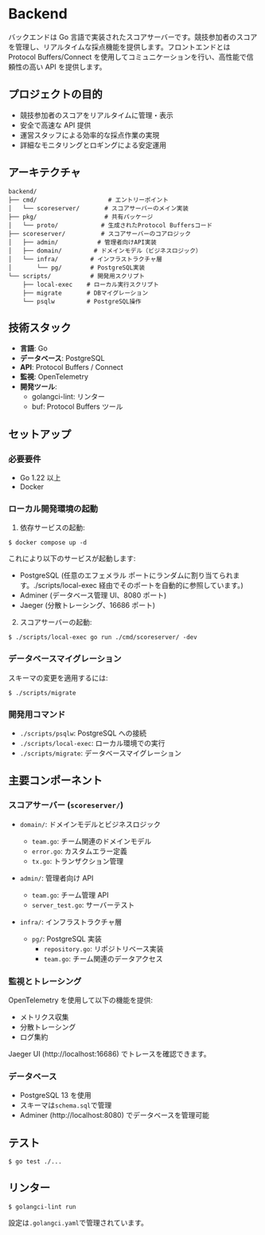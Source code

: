 # Backend

バックエンドは Go 言語で実装されたスコアサーバーです。競技参加者のスコアを管理し、リアルタイムな採点機能を提供します。フロントエンドとは Protocol Buffers/Connect を使用してコミュニケーションを行い、高性能で信頼性の高い API を提供します。

## プロジェクトの目的

- 競技参加者のスコアをリアルタイムに管理・表示
- 安全で高速な API 提供
- 運営スタッフによる効率的な採点作業の実現
- 詳細なモニタリングとロギングによる安定運用

## アーキテクチャ

```
backend/
├── cmd/                    # エントリーポイント
│   └── scoreserver/       # スコアサーバーのメイン実装
├── pkg/                   # 共有パッケージ
│   └── proto/            # 生成されたProtocol Buffersコード
├── scoreserver/          # スコアサーバーのコアロジック
│   ├── admin/           # 管理者向けAPI実装
│   ├── domain/         # ドメインモデル（ビジネスロジック）
│   └── infra/         # インフラストラクチャ層
│       └── pg/        # PostgreSQL実装
└── scripts/           # 開発用スクリプト
    ├── local-exec    # ローカル実行スクリプト
    ├── migrate       # DBマイグレーション
    └── psqlw         # PostgreSQL操作
```

## 技術スタック

- **言語**: Go
- **データベース**: PostgreSQL
- **API**: Protocol Buffers / Connect
- **監視**: OpenTelemetry
- **開発ツール**:
  - golangci-lint: リンター
  - buf: Protocol Buffers ツール

## セットアップ

### 必要要件

- Go 1.22 以上
- Docker

### ローカル開発環境の起動

1. 依存サービスの起動:

```console
$ docker compose up -d
```

これにより以下のサービスが起動します:

- PostgreSQL (任意のエフェメラル ポートにランダムに割り当てられます。./scripts/local-exec 経由でそのポートを自動的に参照しています。)
- Adminer (データベース管理 UI、8080 ポート)
- Jaeger (分散トレーシング、16686 ポート)

2. スコアサーバーの起動:

```console
$ ./scripts/local-exec go run ./cmd/scoreserver/ -dev
```

### データベースマイグレーション

スキーマの変更を適用するには:

```console
$ ./scripts/migrate
```

### 開発用コマンド

- `./scripts/psqlw`: PostgreSQL への接続
- `./scripts/local-exec`: ローカル環境での実行
- `./scripts/migrate`: データベースマイグレーション

## 主要コンポーネント

### スコアサーバー (`scoreserver/`)

- `domain/`: ドメインモデルとビジネスロジック

  - `team.go`: チーム関連のドメインモデル
  - `error.go`: カスタムエラー定義
  - `tx.go`: トランザクション管理

- `admin/`: 管理者向け API

  - `team.go`: チーム管理 API
  - `server_test.go`: サーバーテスト

- `infra/`: インフラストラクチャ層
  - `pg/`: PostgreSQL 実装
    - `repository.go`: リポジトリベース実装
    - `team.go`: チーム関連のデータアクセス

### 監視とトレーシング

OpenTelemetry を使用して以下の機能を提供:

- メトリクス収集
- 分散トレーシング
- ログ集約

Jaeger UI (http://localhost:16686) でトレースを確認できます。

### データベース

- PostgreSQL 13 を使用
- スキーマは`schema.sql`で管理
- Adminer (http://localhost:8080) でデータベースを管理可能

## テスト

```console
$ go test ./...
```

## リンター

```console
$ golangci-lint run
```

設定は`.golangci.yaml`で管理されています。
